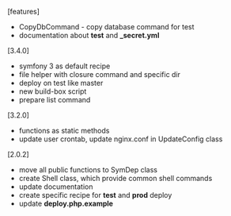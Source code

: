 [features]
* CopyDbCommand - copy database command for test
* documentation about **test** and **_secret.yml**

[3.4.0]
* symfony 3 as default recipe
* file helper with closure command and specific dir
* deploy on test like master
* new build-box script
* prepare list command

[3.2.0]
* functions as static methods
* update user crontab, update nginx.conf in UpdateConfig class

[2.0.2]
* move all public functions to SymDep class
* create Shell class, which provide common shell commands
* update documentation
* create specific recipe for **test** and **prod** deploy
* update **deploy.php.example**

